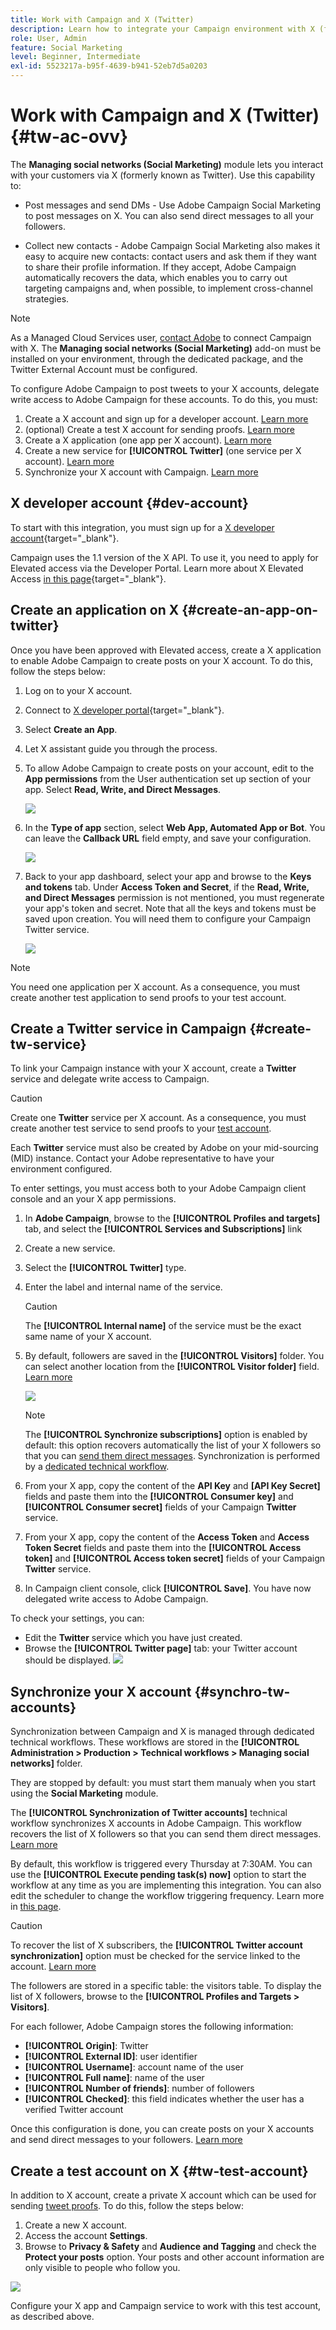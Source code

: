 ```yaml
---
title: Work with Campaign and X (Twitter)
description: Learn how to integrate your Campaign environment with X (formerly known as Twitter)
role: User, Admin
feature: Social Marketing
level: Beginner, Intermediate
exl-id: 5523217a-b95f-4639-b941-52eb7d5a0203
---
```

# Work with Campaign and X (Twitter) {#tw-ac-ovv}

The **Managing social networks (Social Marketing)** module lets you interact with your customers via X (formerly known as Twitter). Use this capability to:

* Post messages and send DMs - Use Adobe Campaign Social Marketing to post messages on X. You can also send direct messages to all your followers.

* Collect new contacts - Adobe Campaign Social Marketing also makes it easy to acquire new contacts: contact users and ask them if they want to share their profile information. If they accept, Adobe Campaign automatically recovers the data, which enables you to carry out targeting campaigns and, when possible, to implement cross-channel strategies.


>[!NOTE]
>
>As a Managed Cloud Services user, [contact Adobe](../start/campaign-faq.md#support) to connect Campaign with X. The  **Managing social networks (Social Marketing)** add-on must be installed on your environment, through the dedicated package, and the Twitter External Account must be configured.


To configure Adobe Campaign to post tweets to your X accounts, delegate write access to Adobe Campaign for these accounts. To do this, you must:

1. Create a X account and sign up for a developer account. [Learn more](#dev-account)
1. (optional) Create a test X account for sending proofs. [Learn more](#tw-test-account)
1. Create a X application (one app per X account). [Learn more](#create-an-app-on-twitter)
1. Create a new service for **[!UICONTROL Twitter]** (one service per X account). [Learn more](#create-tw-service)
1. Synchronize your X account with Campaign. [Learn more](#synchro-tw-accounts)

## X developer account {#dev-account}

To start with this integration, you must sign up for a [X developer account](https://developer.twitter.com){target="_blank"}.

Campaign uses the 1.1 version of the X API. To use it, you need to apply for Elevated access via the Developer Portal. Learn more about X Elevated Access [in this page](https://developer.twitter.com/en/portal/products/elevated){target="_blank"}.

## Create an application on X {#create-an-app-on-twitter}

Once you have been approved with Elevated access, create a X application to enable Adobe Campaign to create posts on your X account. To do this, follow the steps below:

1. Log on to your X account.
1. Connect to [X developer portal](https://developer.twitter.com/en/apps){target="_blank"}.
1. Select **Create an App**.
1. Let X assistant guide you through the process.
1. To allow Adobe Campaign to create posts on your account, edit to the **App permissions** from the User authentication set up section of your app. Select **Read, Write, and Direct Messages**. 

   ![](assets/tw-permissions.png)
   
1. In the **Type of app** section, select **Web App, Automated App or Bot**. You can leave the **Callback URL** field empty, and save your configuration.

   ![](assets/tw-app-type.png)

1. Back to your app dashboard, select your app and browse to the **Keys and tokens** tab. Under **Access Token and Secret**, if the **Read, Write, and Direct Messages** permission is not mentioned, you must regenerate your app's token and secret. Note that all the keys and tokens must be saved upon creation. You will need them to configure your Campaign Twitter service.

   ![](assets/tw-permissions-check.png)


>[!NOTE]
>
>You need one application per X account. As a consequence, you must create another test application to send proofs to your test account.
>

## Create a Twitter service in Campaign {#create-tw-service}

To link your Campaign instance with your X account, create a **Twitter** service and delegate write access to Campaign. 

>[!CAUTION]
>
>Create one **Twitter** service per X account. As a consequence, you must create another test service to send proofs to your [test account](#tw-test-account).
>
>Each **Twitter** service must also be created by Adobe on your mid-sourcing (MID) instance. Contact your Adobe representative to have your environment configured.
>

To enter settings, you must access both to your Adobe Campaign client console and an your X app permissions.

1. In **Adobe Campaign**, browse to the **[!UICONTROL Profiles and targets]** tab, and select the **[!UICONTROL Services and Subscriptions]** link
1. Create a new service.
1. Select the **[!UICONTROL Twitter]** type.
1. Enter the label and internal name of the service.

   >[!CAUTION]
   >
   >The **[!UICONTROL Internal name]** of the service must be the exact same name of your X account. 
   >

1. By default, followers are saved in the **[!UICONTROL Visitors]** folder. You can select another location from the **[!UICONTROL Visitor folder]** field. [Learn more](../send/twitter.md#direct-tw-messages)

   ![](assets/tw-service-in-ac.png)
   
   >[!NOTE]
   >
   >The **[!UICONTROL Synchronize subscriptions]** option is enabled by default: this option recovers automatically the list of your X followers so that you can [send them direct messages](../send/twitter.md#direct-tw-messages). Synchronization is performed by a [dedicated technical workflow](#synchro-tw-accounts). 

1. From your X app, copy the content of the **API Key** and **[API Key Secret]** fields and paste them into the **[!UICONTROL Consumer key]** and **[!UICONTROL Consumer secret]** fields of your Campaign **Twitter** service.

1. From your X app, copy the content of the **Access Token** and **Access Token Secret** fields and paste them into the **[!UICONTROL Access token]** and **[!UICONTROL Access token secret]** fields of your Campaign **Twitter** service.

1. In Campaign client console, click **[!UICONTROL Save]**. You have now delegated write access to Adobe Campaign.

To check your settings, you can:

* Edit the **Twitter** service which you have just created.
* Browse the **[!UICONTROL Twitter page]** tab: your Twitter account should be displayed. 
   ![](assets/tw-page.png)

## Synchronize your X account {#synchro-tw-accounts}

Synchronization between Campaign and X is managed through dedicated technical workflows. These workflows are stored in the **[!UICONTROL Administration > Production > Technical workflows > Managing social networks]** folder. 

They are stopped by default: you must start them manualy when you start using the **Social Marketing** module.

The **[!UICONTROL Synchronization of Twitter accounts]** technical workflow synchronizes X accounts in Adobe Campaign. This workflow recovers the list of X followers so that you can send them direct messages. [Learn more](../send/twitter.md#direct-tw-messages)

By default, this workflow is triggered every Thursday at 7:30AM. You can use the **[!UICONTROL Execute pending task(s) now]** option to start the workflow at any time as you are implementing this integration.  You can also edit the scheduler to change the workflow triggering frequency. Learn more in [this page](../../automation/workflow/scheduler.md).

>[!CAUTION]
>
>To recover the list of X subscribers, the **[!UICONTROL Twitter account synchronization]** option must be checked for the service linked to the account. [Learn more](#create-tw-service)

The followers are stored in a specific table: the visitors table. To display the list of X followers, browse to the **[!UICONTROL Profiles and Targets > Visitors]**.

For each follower, Adobe Campaign stores the following information:

* **[!UICONTROL Origin]**: Twitter
* **[!UICONTROL External ID]**: user identifier
* **[!UICONTROL Username]**: account name of the user
* **[!UICONTROL Full name]**: name of the user
* **[!UICONTROL Number of friends]**: number of followers
* **[!UICONTROL Checked]**: this field indicates whether the user has a verified Twitter account

Once this configuration is done, you can create posts on your X accounts and send direct messages to your followers. [Learn more](../send/twitter.md)

## Create a test account on X {#tw-test-account}

In addition to X account, create a private X account which can be used for sending [tweet proofs](../send/twitter.md#send-tw-proofs). To do this, follow the steps below:

1. Create a new X account.
1. Access the account  **Settings**.
1. Browse to **Privacy & Safety** and **Audience and Tagging** and check the **Protect your posts** option. Your posts and other account information are only visible to people who follow you.

![](assets/do-not-localize/social_tw_test_page.png)

Configure your X app and Campaign service to work with this test account, as described above.

